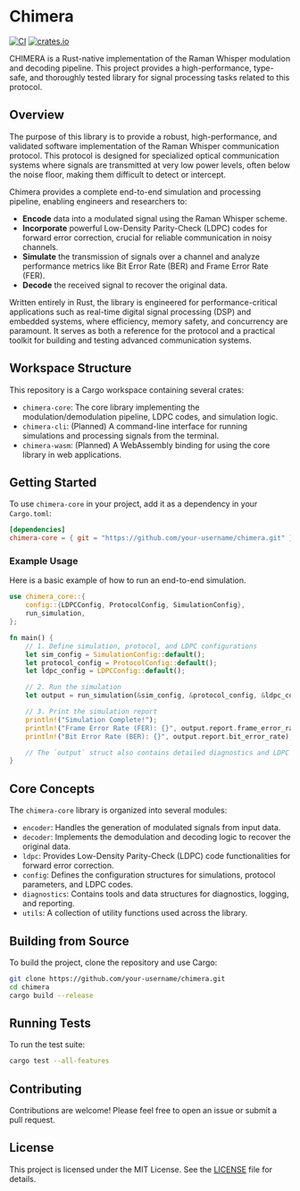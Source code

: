 # Chimera

[![CI](https://github.com/arressjay/chimera/actions/workflows/ci.yml/badge.svg)](https://github.com/arressjay/chimera/actions/workflows/ci.yml)
[![crates.io](https://img.shields.io/crates/v/chimera-core.svg)](https://crates.io/crates/chimera-core)

CHIMERA is a Rust-native implementation of the Raman Whisper modulation and decoding pipeline. This project provides a high-performance, type-safe, and thoroughly tested library for signal processing tasks related to this protocol.

## Overview
The purpose of this library is to provide a robust, high-performance, and validated software implementation of the Raman Whisper communication protocol. This protocol is designed for specialized optical communication systems where signals are transmitted at very low power levels, often below the noise floor, making them difficult to detect or intercept.

Chimera provides a complete end-to-end simulation and processing pipeline, enabling engineers and researchers to:
-   **Encode** data into a modulated signal using the Raman Whisper scheme.
-   **Incorporate** powerful Low-Density Parity-Check (LDPC) codes for forward error correction, crucial for reliable communication in noisy channels.
-   **Simulate** the transmission of signals over a channel and analyze performance metrics like Bit Error Rate (BER) and Frame Error Rate (FER).
-   **Decode** the received signal to recover the original data.

Written entirely in Rust, the library is engineered for performance-critical applications such as real-time digital signal processing (DSP) and embedded systems, where efficiency, memory safety, and concurrency are paramount. It serves as both a reference for the protocol and a practical toolkit for building and testing advanced communication systems.

## Workspace Structure

This repository is a Cargo workspace containing several crates:

-   `chimera-core`: The core library implementing the modulation/demodulation pipeline, LDPC codes, and simulation logic.
-   `chimera-cli`: (Planned) A command-line interface for running simulations and processing signals from the terminal.
-   `chimera-wasm`: (Planned) A WebAssembly binding for using the core library in web applications.

## Getting Started

To use `chimera-core` in your project, add it as a dependency in your `Cargo.toml`:

```toml
[dependencies]
chimera-core = { git = "https://github.com/your-username/chimera.git" }
```

### Example Usage

Here is a basic example of how to run an end-to-end simulation.

```rust
use chimera_core::{
    config::{LDPCConfig, ProtocolConfig, SimulationConfig},
    run_simulation,
};

fn main() {
    // 1. Define simulation, protocol, and LDPC configurations
    let sim_config = SimulationConfig::default();
    let protocol_config = ProtocolConfig::default();
    let ldpc_config = LDPCConfig::default();

    // 2. Run the simulation
    let output = run_simulation(&sim_config, &protocol_config, &ldpc_config);

    // 3. Print the simulation report
    println!("Simulation Complete!");
    println!("Frame Error Rate (FER): {}", output.report.frame_error_rate);
    println!("Bit Error Rate (BER): {}", output.report.bit_error_rate);

    // The `output` struct also contains detailed diagnostics and LDPC matrices.
}
```

## Core Concepts

The `chimera-core` library is organized into several modules:

-   `encoder`: Handles the generation of modulated signals from input data.
-   `decoder`: Implements the demodulation and decoding logic to recover the original data.
-   `ldpc`: Provides Low-Density Parity-Check (LDPC) code functionalities for forward error correction.
-   `config`: Defines the configuration structures for simulations, protocol parameters, and LDPC codes.
-   `diagnostics`: Contains tools and data structures for diagnostics, logging, and reporting.
-   `utils`: A collection of utility functions used across the library.

## Building from Source

To build the project, clone the repository and use Cargo:

```sh
git clone https://github.com/your-username/chimera.git
cd chimera
cargo build --release
```

## Running Tests

To run the test suite:

```sh
cargo test --all-features
```

## Contributing

Contributions are welcome! Please feel free to open an issue or submit a pull request.

## License

This project is licensed under the MIT License. See the [LICENSE](LICENSE) file for details.